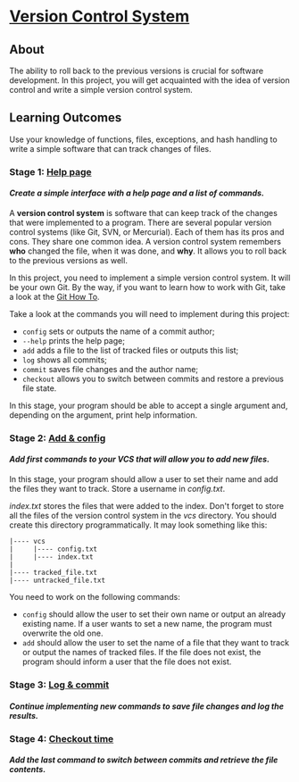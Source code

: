# [Version Control System](https://hyperskill.org/projects/177)

## About

The ability to roll back to the previous versions is crucial for software 
development. In this project, you will get acquainted with the idea of 
version control and write a simple version control system.

## Learning Outcomes

Use your knowledge of functions, files, exceptions, and hash handling to write
a simple software that can track changes of files.

### Stage 1: [Help page](https://hyperskill.org/projects/177/stages/909/implement)

#### _Create a simple interface with a help page and a list of commands._

A **version control system** is software that can keep track of the changes 
that were implemented to a program. There are several popular version control 
systems (like Git, SVN, or Mercurial). Each of them has its pros and cons. 
They share one common idea. A version control system remembers **who** changed 
the file, when it was done, and **why**. It allows you to roll back to the 
previous versions as well.

In this project, you need to implement a simple version control system. It 
will be your own Git. By the way, if you want to learn how to work with Git, 
take a look at the [Git How To](https://githowto.com/).

Take a look at the commands you will need to implement during this project:

- `config` sets or outputs the name of a commit author;
- `--help` prints the help page;
- `add` adds a file to the list of tracked files or outputs this list;
- `log` shows all commits;
- `commit` saves file changes and the author name;
- `checkout` allows you to switch between commits and restore a previous 
  file state.

In this stage, your program should be able to accept a single argument and, 
depending on the argument, print help information.

### Stage 2: [Add & config](https://hyperskill.org/projects/177/stages/910/implement)

#### _Add first commands to your VCS that will allow you to add new files._

In this stage, your program should allow a user to set their name and add the
files they want to track. Store a username in _config.txt_.

_index.txt_ stores the files that were added to the index. Don't forget to 
store all the files of the version control system in the _vcs_ directory. 
You should create this directory programmatically. It may look something 
like this:
```text
|---- vcs
|     |---- config.txt
|     |---- index.txt
|
|---- tracked_file.txt
|---- untracked_file.txt
```

You need to work on the following commands:
- `config` should allow the user to set their own name or output an already 
  existing name. If a user wants to set a new name, the program must 
  overwrite the old one.
- `add` should allow the user to set the name of a file that they want to 
  track or output the names of tracked files. If the file does not exist, 
  the program should inform a user that the file does not exist.

### Stage 3: [Log & commit](https://hyperskill.org/projects/177/stages/911/implement)

#### _Continue implementing new commands to save file changes and log the results._

### Stage 4: [Checkout time](https://hyperskill.org/projects/177/stages/912/implement)

#### _Add the last command to switch between commits and retrieve the file contents._
